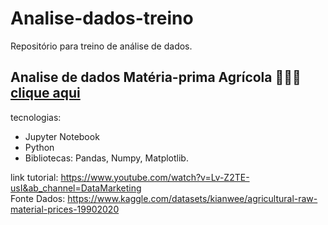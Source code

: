 # Analise-dados-treino
Repositório para treino de análise de dados.

## Analise de dados Matéria-prima Agrícola 🌱🧑‍🌾 [clique aqui](https://github.com/AnaChristina/Analise-dados-treino/blob/main/analise%20de%20dados/agro.ipynb)
tecnologias: 
- Jupyter Notebook
- Python
- Bibliotecas: Pandas, Numpy, Matplotlib.

link tutorial: https://www.youtube.com/watch?v=Lv-Z2TE-usI&ab_channel=DataMarketing <br>
Fonte Dados: https://www.kaggle.com/datasets/kianwee/agricultural-raw-material-prices-19902020
